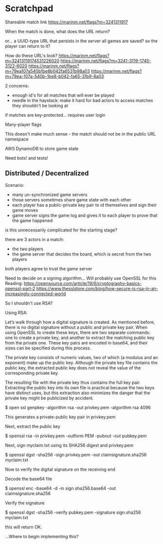# Scratchpad

Shareable match link
https://marinm.net/flags?m=3241311917


When the match is done, what does the URL return?

or... a UUID-type URL that persists in the server
all games are saved?
so the player can return to it?

How do these URL's look?
https://marinm.net/flags?m=32413119174531226020
https://marinm.net/flags?m=3241-3119-1745-3122-6020
https://marinm.net/flags?m=79ea107a540b1be8b042fa6531b98a03
https://marinm.net/flags?m=79ea-107a-540b-1be8-b042-fa65-31b9-8a03


2 concerns:
- enough id's for all matches that will ever be played
- needle in the haystack: make it hard for bad actors to access matches they shouldn't be looking at

if matches are key-protected...
requires user login


Many-player flags

This doesn't make much sense - the match should not be in the public URL namespace


AWS DynamoDB to store game state

Need bots! and tests!

## Distributed / Decentralized

Scenario:
- many un-synchronized game servers
- those servers sometimes share game state with each other
- each player has a public-private key pair to id themselves and sign their game moves
- game server signs the game log and gives it to each player to prove that the game happened

is this unnecessarily complicated for the starting stage?

there are 3 actors in a match:
- the two players
- the game server that decides the board, which is secret from the two players

both players agree to trust the game server

Need to decide on a signing algorithm...
Will probably use OpenSSL for this
Reading:
https://opensource.com/article/19/6/cryptography-basics-openssl-part-2
https://www.thesslstore.com/blog/how-secure-is-rsa-in-an-increasingly-connected-world

So I shouldn't use RSA?


Using RSA:

Let’s walk through how a digital signature is created. As mentioned before, there is no digital signature without a public and private key pair. When using OpenSSL to create these keys, there are two separate commands: one to create a private key, and another to extract the matching public key from the private one. These key pairs are encoded in base64, and their sizes can be specified during this process.

The private key consists of numeric values, two of which (a modulus and an exponent) make up the public key. Although the private key file contains the public key, the extracted public key does not reveal the value of the corresponding private key.

The resulting file with the private key thus contains the full key pair. Extracting the public key into its own file is practical because the two keys have distinct uses, but this extraction also minimizes the danger that the private key might be publicized by accident.

$ open ssl genpkey -algorithm rsa -out privkey.pem -algorithm rsa 4096

This generates a private-public key pair in privkey.pem

Next, extract the public key

$ openssl rsa -in privkey.pem -outform PEM -pubout -out pubkey.pem

Next, sign myclaim.txt using its SHA256 digest and privkey.pem

$ openssl dgst -sha256 -sign privkey.pem -out claimsignature.sha256 myclaim.txt


Now to verify the digital signature on the receiving end

Decode the base64 file

$ openssl enc -base64 -d -in sign.sha256.base64 -out claimsignature.sha256

Verify the signature

$ openssl dgst -sha256 -verify pubkey.pem -signature sign.sha256 myclaim.txt

this will return OK.


...Where to begin implementing this?